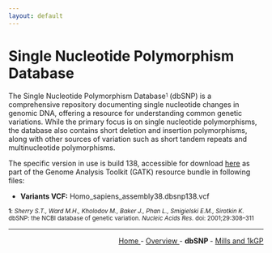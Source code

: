 ```yaml
---
layout: default
---
```

# Single Nucleotide Polymorphism Database

The Single Nucleotide Polymorphism Database<sup><sub>1</sub></sup> (dbSNP) is a comprehensive repository documenting single nucleotide changes in genomic DNA, offering a resource for understanding common genetic variations. While the primary focus is on single nucleotide polymorphisms, the database also contains short deletion and insertion polymorphisms, along with other sources of variation such as short tandem repeats and multinucleotide polymorphisms.

The specific version in use is build 138, accessible for download [here](https://console.cloud.google.com/storage/browser/genomics-public-data/resources/broad/hg38/v0/) as part of the Genome Analysis Toolkit (GATK) resource bundle in following files:

- **Variants VCF:** Homo_sapiens_assembly38.dbsnp138.vcf

<sub><b>1</b>: *Sherry S.T., Ward M.H., Kholodov M., Baker J., Phan L., Smigielski E.M., Sirotkin K.* dbSNP: the NCBI database of genetic variation. *Nucleic Acids Res.* doi: 2001;29:308–311</sub>

---

<!-- This section relies on the html links generated by GitHub Pages 
and will not render correctly in Markdown -->
<div style="text-align: right">
    <a href="/"> Home </a> -
    <a href="0_Overview.html"> Overview </a> -
    <a> <b> dbSNP </b> </a> -
    <a href="2_Mills_and_1kGP.html"> Mills and 1kGP </a>
</div>